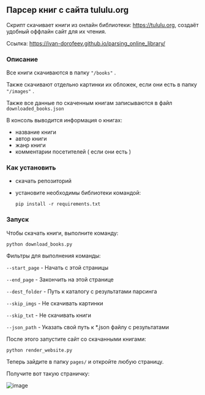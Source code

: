 ## Парсер книг с сайта tululu.org

Скрипт скачивает книги из онлайн библиотеки: https://tululu.org, создаёт удобный оффлайн сайт для их чтения.

Ссылка: https://ivan-dorofeev.github.io/parsing_online_library/

### Описание
Все книги скачиваются в папку ```"/books"``` .

Также скачивают отдельно картинки их обложек, если они есть в папку ```"/images"``` .

Также все данные по скаченным книгам записываются в файл ```downloaded_books.json```

В консоль выводится информация о книгах:
- название книги
- автор книги
- жанр книги
- комментарии посетителей ( если они есть )

### Как установить

- скачать репозиторий
- установите необходимы библиотеки командой:

    ```pip install -r requirements.txt```

### Запуск

Чтобы скачать книги, выполните команду:
    
```python download_books.py```
    
Фильтры для выполнения команды:

```--start_page``` - Начать с этой страницы

```--end_page``` - Закончить на этой странице

```--dest_folder``` - Путь к каталогу с результатами парсинга

```--skip_imgs``` - Не скачивать картинки

```--skip_txt``` - Не скачивать книги

```--json_path``` - Указать свой путь к *.json файлу с результатами

После этого запустите сайт со скачанными книгами:

```python render_website.py```
    
Теперь зайдите в папку ```pages/``` и откройте любую страницу.

Получите вот такую страничку:

![image](https://user-images.githubusercontent.com/58893102/189878217-03c79eca-506e-450d-8849-e61a41d2788c.png)
